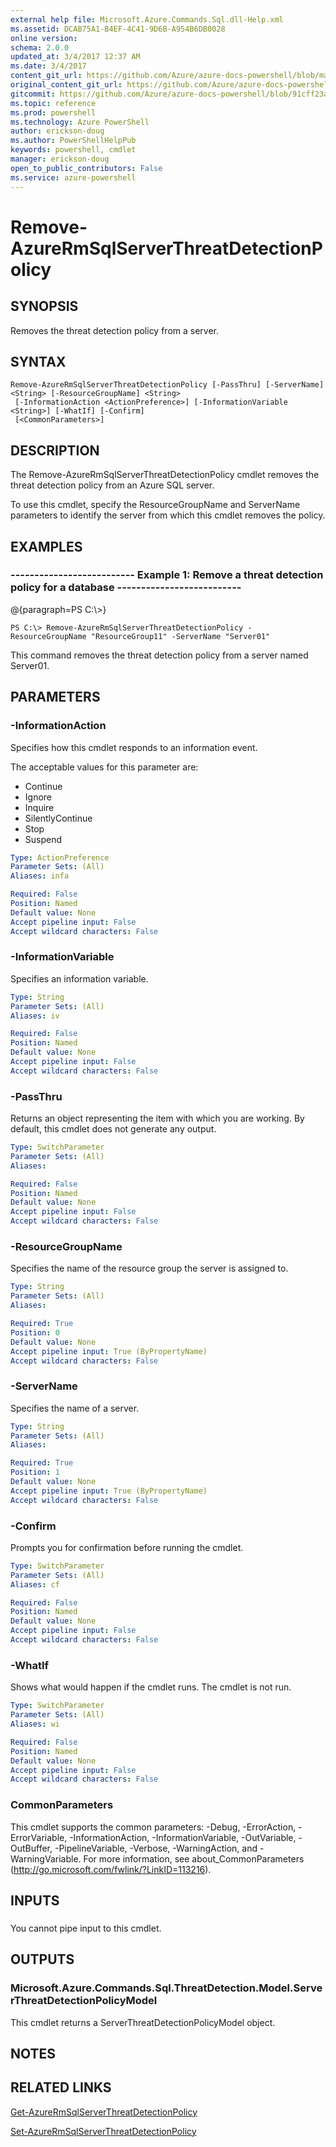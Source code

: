 ```yaml
---
external help file: Microsoft.Azure.Commands.Sql.dll-Help.xml
ms.assetid: DCAB75A1-B4EF-4C41-9D6B-A954B6DB0028
online version: 
schema: 2.0.0
updated_at: 3/4/2017 12:37 AM
ms.date: 3/4/2017
content_git_url: https://github.com/Azure/azure-docs-powershell/blob/master/azureps-cmdlets-docs/ResourceManager/AzureRM.Sql/vTrue/Remove-AzureRmSqlServerThreatDetectionPolicy.md
original_content_git_url: https://github.com/Azure/azure-docs-powershell/blob/master/azureps-cmdlets-docs/ResourceManager/AzureRM.Sql/vTrue/Remove-AzureRmSqlServerThreatDetectionPolicy.md
gitcommit: https://github.com/Azure/azure-docs-powershell/blob/91cff23a000b99dc60ec82204d789c7ace1d7134/azureps-cmdlets-docs/ResourceManager/AzureRM.Sql/vTrue/Remove-AzureRmSqlServerThreatDetectionPolicy.md
ms.topic: reference
ms.prod: powershell
ms.technology: Azure PowerShell
author: erickson-doug
ms.author: PowerShellHelpPub
keywords: powershell, cmdlet
manager: erickson-doug
open_to_public_contributors: False
ms.service: azure-powershell
---
```


# Remove-AzureRmSqlServerThreatDetectionPolicy

## SYNOPSIS
Removes the threat detection policy from a server.

## SYNTAX

```
Remove-AzureRmSqlServerThreatDetectionPolicy [-PassThru] [-ServerName] <String> [-ResourceGroupName] <String>
 [-InformationAction <ActionPreference>] [-InformationVariable <String>] [-WhatIf] [-Confirm]
 [<CommonParameters>]
```

## DESCRIPTION
The Remove-AzureRmSqlServerThreatDetectionPolicy cmdlet removes the threat detection policy from an Azure SQL server.

To use this cmdlet, specify the ResourceGroupName and ServerName parameters to identify the server from which this cmdlet removes the policy.

## EXAMPLES

### --------------------------  Example 1: Remove a threat detection policy for a database  --------------------------
@{paragraph=PS C:\\\>}



```
PS C:\> Remove-AzureRmSqlServerThreatDetectionPolicy -ResourceGroupName "ResourceGroup11" -ServerName "Server01"
```

This command removes the threat detection policy from a server named Server01.

## PARAMETERS

### -InformationAction
Specifies how this cmdlet responds to an information event.

The acceptable values for this parameter are:

- Continue
- Ignore
- Inquire
- SilentlyContinue
- Stop
- Suspend

```yaml
Type: ActionPreference
Parameter Sets: (All)
Aliases: infa

Required: False
Position: Named
Default value: None
Accept pipeline input: False
Accept wildcard characters: False
```

### -InformationVariable
Specifies an information variable.

```yaml
Type: String
Parameter Sets: (All)
Aliases: iv

Required: False
Position: Named
Default value: None
Accept pipeline input: False
Accept wildcard characters: False
```

### -PassThru
Returns an object representing the item with which you are working.
By default, this cmdlet does not generate any output.

```yaml
Type: SwitchParameter
Parameter Sets: (All)
Aliases: 

Required: False
Position: Named
Default value: None
Accept pipeline input: False
Accept wildcard characters: False
```

### -ResourceGroupName
Specifies the name of the resource group the server is assigned to.

```yaml
Type: String
Parameter Sets: (All)
Aliases: 

Required: True
Position: 0
Default value: None
Accept pipeline input: True (ByPropertyName)
Accept wildcard characters: False
```

### -ServerName
Specifies the name of a server.

```yaml
Type: String
Parameter Sets: (All)
Aliases: 

Required: True
Position: 1
Default value: None
Accept pipeline input: True (ByPropertyName)
Accept wildcard characters: False
```

### -Confirm
Prompts you for confirmation before running the cmdlet.

```yaml
Type: SwitchParameter
Parameter Sets: (All)
Aliases: cf

Required: False
Position: Named
Default value: None
Accept pipeline input: False
Accept wildcard characters: False
```

### -WhatIf
Shows what would happen if the cmdlet runs.
The cmdlet is not run.

```yaml
Type: SwitchParameter
Parameter Sets: (All)
Aliases: wi

Required: False
Position: Named
Default value: None
Accept pipeline input: False
Accept wildcard characters: False
```

### CommonParameters
This cmdlet supports the common parameters: -Debug, -ErrorAction, -ErrorVariable, -InformationAction, -InformationVariable, -OutVariable, -OutBuffer, -PipelineVariable, -Verbose, -WarningAction, and -WarningVariable. For more information, see about_CommonParameters (http://go.microsoft.com/fwlink/?LinkID=113216).

## INPUTS

###  
You cannot pipe input to this cmdlet.

## OUTPUTS

### Microsoft.Azure.Commands.Sql.ThreatDetection.Model.ServerThreatDetectionPolicyModel
This cmdlet returns a ServerThreatDetectionPolicyModel object.

## NOTES

## RELATED LINKS

[Get-AzureRmSqlServerThreatDetectionPolicy]()

[Set-AzureRmSqlServerThreatDetectionPolicy]()

